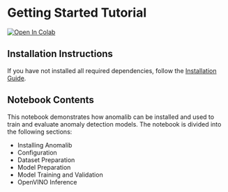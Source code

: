 # Getting Started Tutorial

[![Open In Colab](https://colab.research.google.com/assets/colab-badge.svg)](https://colab.research.google.com/github/openvinotoolkit/anomalib/blob/main/notebooks/000_getting_started/001_getting_started.ipynb)

## Installation Instructions

If you have not installed all required dependencies, follow the [Installation Guide](https://openvinotoolkit.github.io/anomalib/getting_started/installation/index.html).

## Notebook Contents

This notebook demonstrates how anomalib can be installed and used to train and evaluate anomaly detection models. The notebook is divided into the following sections:

- Installing Anomalib
- Configuration
- Dataset Preparation
- Model Preparation
- Model Training and Validation
- OpenVINO Inference
